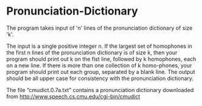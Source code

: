 # Pronunciation-Dictionary
The program takes input of 'n' lines of the pronunciation dictionary of size 'k'.  

The input is a single positive integer n. If the largest set of homophones in the first n lines of the pronunciation dictionary is of size k, then your program should print out k on the fist line, followed by k homophones, each on a new line. If there is more than one collection of k homo-phones, your program should print out each group, separated by a blank line. The output should be all upper case for consistency with the pronunciation dictionary.

The file “cmudict.0.7a.txt” contains a pronunciation dictionary downloaded from http://www.speech.cs.cmu.edu/cgi-bin/cmudict
